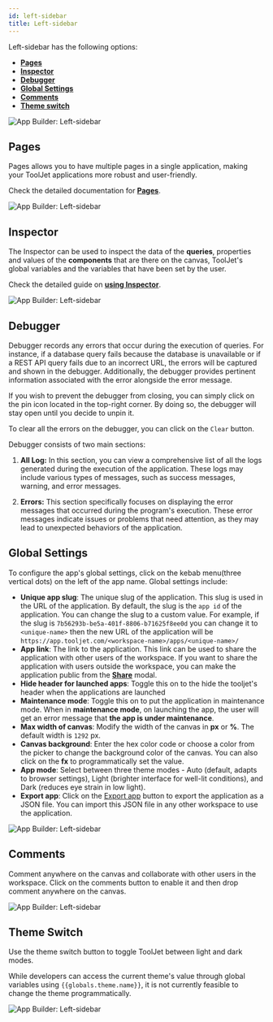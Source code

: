 ```yaml
---
id: left-sidebar
title: Left-sidebar
---
```


Left-sidebar has the following options:

- **[Pages](#pages)**
- **[Inspector](#inspector)**
- **[Debugger](#debugger)**
- **[Global Settings](#global-settings)**
- **[Comments](#comments)**
- **[Theme switch](#theme-switch)**

<div style={{textAlign: 'center'}}>

<img className="screenshot-full" src="/img/v2-beta/app-builder/leftsidebar/leftnew.png" alt="App Builder: Left-sidebar"/>

</div>

## Pages

Pages allows you to have multiple pages in a single application, making your ToolJet applications more robust and user-friendly.

Check the detailed documentation for **[Pages](../tutorial/pages)**.

<div style={{textAlign: 'center'}}>

<img className="screenshot-full" src="/img/v2-beta/app-builder/leftsidebar/pagesnew.png" alt="App Builder: Left-sidebar"/>

</div>

## Inspector

The Inspector can be used to inspect the data of the **queries**, properties and values of the **components** that are there on the canvas, ToolJet's global variables and the variables that have been set by the user.

Check the detailed guide on **[using Inspector](../how-to/use-inspector)**.

<div style={{textAlign: 'center'}}>

<img className="screenshot-full" src="/img/v2-beta/app-builder/leftsidebar/inspectornew.png" alt="App Builder: Left-sidebar"/>

</div>

## Debugger

Debugger records any errors that occur during the execution of queries. For instance, if a database query fails because the database is unavailable or if a REST API query fails due to an incorrect URL, the errors will be captured and shown in the debugger. Additionally, the debugger provides pertinent information associated with the error alongside the error message.

If you wish to prevent the debugger from closing, you can simply click on the pin icon located in the top-right corner. By doing so, the debugger will stay open until you decide to unpin it. 

To clear all the errors on the debugger, you can click on the `Clear` button.

Debugger consists of two main sections:

1. **All Log:** In this section, you can view a comprehensive list of all the logs generated during the execution of the application. These logs may include various types of messages, such as success messages, warning, and error messages.

2. **Errors:** This section specifically focuses on displaying the error messages that occurred during the program's execution. These error messages indicate issues or problems that need attention, as they may lead to unexpected behaviors of the application. 

## Global Settings

To configure the app's global settings, click on the kebab menu(three vertical dots) on the left of the app name. Global settings include:

- **Unique app slug**: The unique slug of the application. This slug is used in the URL of the application. By default, the slug is the `app id` of the application. You can change the slug to a custom value. For example, if the slug is `7b56293b-be5a-401f-8806-b71625f8ee0d` you can change it to `<unique-name>` then the new URL of the application will be `https://app.tooljet.com/<workspace-name>/apps/<unique-name>/`
- **App link**: The link to the application. This link can be used to share the application with other users of the workspace. If you want to share the application with users outside the workspace, you can make the application public from the **[Share](./share)** modal.
- **Hide header for launched apps**: Toggle this on to the hide the tooljet's header when the applications are launched
- **Maintenance mode**: Toggle this on to put the application in maintenance mode. When in **maintenance mode**, on launching the app, the user will get an error message that **the app is under maintenance**.
- **Max width of canvas**: Modify the width of the canvas in **px** or **%**. The default width is `1292` px.
- **Canvas background**: Enter the hex color code or choose a color from the picker to change the background color of the canvas. You can also click on the **fx** to programmatically set the value.
- **App mode**: Select between three theme modes - Auto (default, adapts to browser settings), Light (brighter interface for well-lit conditions), and Dark (reduces eye strain in low light). 
- **Export app**: Click on the [Export app](../dashboard/#export-app) button to export the application as a JSON file. You can import this JSON file in any other workspace to use the application.

<div style={{textAlign: 'center'}}>

<img className="screenshot-full" src="/img/v2-beta/app-builder/leftsidebar/globalsettings-v2.png" alt="App Builder: Left-sidebar"/>

</div>

## Comments

Comment anywhere on the canvas and collaborate with other users in the workspace. Click on the comments button to enable it and then drop comment anywhere on the canvas.

<div style={{textAlign: 'center'}}>

<img className="screenshot-full" src="/img/v2-beta/app-builder/leftsidebar/commentnew.png" alt="App Builder: Left-sidebar"/>

</div>

## Theme Switch

Use the theme switch button to toggle ToolJet between light and dark modes.

While developers can access the current theme's value through global variables using `{{globals.theme.name}}`, it is not currently feasible to change the theme programmatically.

<div style={{textAlign: 'center'}}>

<img className="screenshot-full" src="/img/v2-beta/app-builder/leftsidebar/theme.png" alt="App Builder: Left-sidebar"/>

</div>